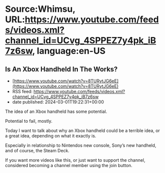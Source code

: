 # Source:Whimsu, URL:https://www.youtube.com/feeds/videos.xml?channel_id=UCvg_4SPPEZ7y4pk_iB7z6sw, language:en-US

## Is An Xbox Handheld In The Works?
 - [https://www.youtube.com/watch?v=8TURytJG6eE](https://www.youtube.com/watch?v=8TURytJG6eE)
 - RSS feed: https://www.youtube.com/feeds/videos.xml?channel_id=UCvg_4SPPEZ7y4pk_iB7z6sw
 - date published: 2024-03-01T19:22:31+00:00

The idea of an Xbox handheld has some potential.

Potential to fail, mostly.

Today I want to talk about why an Xbox handheld could be a terrible idea, or a great idea, depending on what it exactly is.

Especially in relationship to Nintendos new console, Sony’s new handheld, and of course, the Steam Deck.

If you want more videos like this, or just want to support the channel, considered becoming a channel member using the join button.

